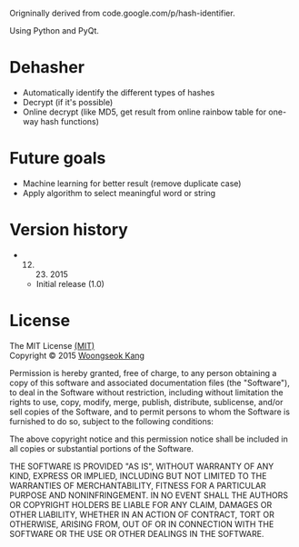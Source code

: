Origninally derived from code.google.com/p/hash-identifier.

Using Python and PyQt.

# Dehasher

- Automatically identify the different types of hashes
- Decrypt (if it's possible)
- Online decrypt (like MD5, get result from online rainbow table for one-way hash functions)

# Future goals

- Machine learning for better result (remove duplicate case)
- Apply algorithm to select meaningful word or string

# Version history

- 12. 23. 2015
  - Initial release (1.0)

# License

The MIT License <a href="https://opensource.org/licenses/MIT">(MIT)</a>
<br>Copyright © 2015 <a href="https://github.com/NephtywS">Woongseok Kang</a>

Permission is hereby granted, free of charge, to any person obtaining a copy of this software and associated documentation files (the "Software"), to deal in the Software without restriction, including without limitation the rights to use, copy, modify, merge, publish, distribute, sublicense, and/or sell copies of the Software, and to permit persons to whom the Software is furnished to do so, subject to the following conditions:

The above copyright notice and this permission notice shall be included in all copies or substantial portions of the Software.

THE SOFTWARE IS PROVIDED "AS IS", WITHOUT WARRANTY OF ANY KIND, EXPRESS OR IMPLIED, INCLUDING BUT NOT LIMITED TO THE WARRANTIES OF MERCHANTABILITY, FITNESS FOR A PARTICULAR PURPOSE AND NONINFRINGEMENT. IN NO EVENT SHALL THE AUTHORS OR COPYRIGHT HOLDERS BE LIABLE FOR ANY CLAIM, DAMAGES OR OTHER LIABILITY, WHETHER IN AN ACTION OF CONTRACT, TORT OR OTHERWISE, ARISING FROM, OUT OF OR IN CONNECTION WITH THE SOFTWARE OR THE USE OR OTHER DEALINGS IN THE SOFTWARE.

